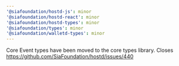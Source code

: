 ```yaml
---
'@siafoundation/hostd-js': minor
'@siafoundation/hostd-react': minor
'@siafoundation/hostd-types': minor
'@siafoundation/types': minor
'@siafoundation/walletd-types': minor
---
```


Core Event types have been moved to the core types library. Closes https://github.com/SiaFoundation/hostd/issues/440
